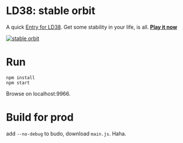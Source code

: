 # LD38: stable orbit

A quick [Entry for LD38](https://ldjam.com/events/ludum-dare/38/stable-orbit). Get some stability in your life, is all. [**Play it now**](https://mrspeaker.github.io/ld38/)

[![stable orbit](https://cloud.githubusercontent.com/assets/129330/25352952/ab6eb398-28fb-11e7-86d7-3fc8b8d9b6c9.gif)](https://mrspeaker.github.io/ld38/)

# Run

```cli
npm install
npm start
```

Browse on localhost:9966.

# Build for prod

add `--no-debug` to budo, download `main.js`. Haha.
